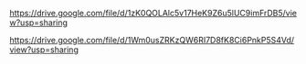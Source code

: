https://drive.google.com/file/d/1zK0QOLAlc5v17HeK9Z6u5lUC9imFrDB5/view?usp=sharing

https://drive.google.com/file/d/1Wm0usZRKzQW6RI7D8fK8Ci6PnkP5S4Vd/view?usp=sharing
